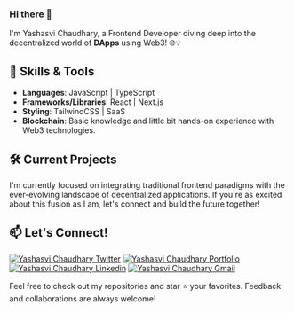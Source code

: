 ### Hi there 👋

I'm Yashasvi Chaudhary, a Frontend Developer diving deep into the decentralized world of **DApps** using Web3! 🌐💡

## 🚀 Skills & Tools

- **Languages**: JavaScript | TypeScript
- **Frameworks/Libraries**: React | Next.js
- **Styling**: TailwindCSS | SaaS
- **Blockchain**: Basic knowledge and little bit hands-on experience with Web3 technologies.

## 🛠️ Current Projects

I'm currently focused on integrating traditional frontend paradigms with the ever-evolving landscape of decentralized applications. If you're as excited about this fusion as I am, let's connect and build the future together!


## 📫 Let's Connect!

[![Yashasvi Chaudhary Twitter](https://img.shields.io/badge/Twitter-1DA1F2?style=for-the-badge&logo=twitter&logoColor=white)](https://twitter.com/0xyshv)
[![Yashasvi Chaudhary Portfolio](https://img.shields.io/badge/Portfolio-0A0A0A?style=for-the-badge&logo=website&logoColor=white)](https://0xyshv.vercel.app)
[![Yashasvi Chaudhary Linkedin](https://img.shields.io/badge/LinkedIn-0077B5?style=for-the-badge&logo=linkedin&logoColor=white)](https://www.linkedin.com/in/0xyshv/)
[![Yashasvi Chaudhary Gmail](https://img.shields.io/badge/Gmail-D14836?style=for-the-badge&logo=gmail&logoColor=white)](mailto:writetoyshv@gmail.com)







Feel free to check out my repositories and star ⭐ your favorites. Feedback and collaborations are always welcome!

